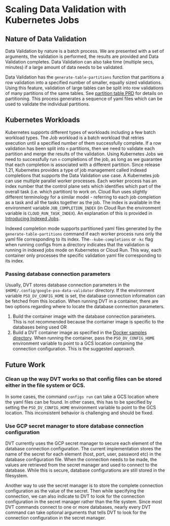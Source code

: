 # Scaling Data Validation with Kubernetes Jobs 

## Nature of Data Validation
Data Validation by nature is a batch process. We are presented with a set of arguments, the validation is performed, the results are provided and Data Validation completes. Data Validation can also take time (multiple secs, minutes) if a large amount of data needs to be validated. 

Data Validation has the `generate-table-partitions` function that partitions a row validation into a specified number of smaller, equally sized validations. Using this feature, validation of large tables can be split into row validations of many partitions of the same tables. See [partition table PRD](partition_table_prd.md) for details on partitioning. This process generates a sequence of yaml files which can be used to validate the individual partitions. 

## Kubernetes Workloads
Kubernetes supports different types of workloads including a few batch workload types. The Job workload is a batch workload that retries execution until a specified number of them successfully complete. If a row validation has been split into `n` partitions, then we need to validate each partition and merge the results of the validation. Using Kubernetes Jobs we need to successfully run `n` completions of the job, as long as we guarantee that each completion is associated with a different partition. Since release 1.21, Kubernetes provides a type of job management called indexed completions that supports the Data Validation use case. A Kubernetes job can use multiple parallel worker processes. Each worker process has an index number that the control plane sets which identifies which part of the overall task (i.e. which partition) to work on. Cloud Run uses slightly different terminology for a similar model - referring to each job completion as a task and all the tasks together as the job. The index is available in the environment variable `JOB_COMPLETION_INDEX` (in Cloud Run the environment variable is `CLOUD_RUN_TASK_INDEX`). An explanation of this is provided in [Introducing Indexed Jobs](https://kubernetes.io/blog/2021/04/19/introducing-indexed-jobs/#:~:text=Indexed%20%3A%20the%20Job%20is%20considered,and%20the%20JOB_COMPLETION_INDEX%20environment%20variable).

Indexed completion mode supports partitioned yaml files generated by the `generate-table-partitions` command if each worker process runs only the yaml file corresponding to its index. The`--kube-completions` or `-kc` flag when running configs from a directory indicates that the validation is running in indexed jobs mode on Kubernetes or Cloud Run. This way, each container only processes the specific validation yaml file corresponding to its index. 

### Passing database connection parameters
Usually, DVT stores database connection parameters in the `$HOME/.config/google-pso-data-validator` directory. If the environment variable `PSO_DV_CONFIG_HOME` is set, the database connection information can be fetched from this location. When running DVT in a container, there are two options regarding where to locate the database connection parameters.
1. Build the container image with the database connection parameters. This is not recommended because the container image is specific to the databases being used OR
2. Build a DVT container image as specified in the [Docker samples directory](../../samples/docker/README.md). When running the container, pass the `PSO_DV_CONFIG_HOME` environment variable to point to a GCS location containing the connection configuration. This is the suggested approach.

## Future Work
### Clean up the way DVT works so that config files can be stored either in the file system or GCS.
In some cases, the command `configs run` can take a GCS location where the yaml files can be found. In other cases, this has to be specified by setting the `PSO_DV_CONFIG_HOME` environment variable to point to the GCS location. This inconsistent behavior is challenging and should be fixed.   
### Use GCP secret manager to store database connection configuration
DVT currently uses the GCP secret manager to secure each element of the database connection configuration. The current implementation stores the name of the secret for each element (host, port, user, password etc) in the database configuration file. When the connection needs to be made, the values are retrieved from the secret manager and used to connect to the database. While this is secure, database configurations are still stored in the filesystem.

Another way to use the secret manager is to store the complete connection configuration as the value of the secret. Then while specifying the connection, we can also indicate to DVT to look for the connection configuration in the secret manager rather than the file system. Since most DVT commands connect to one or more databases, nearly every DVT command can take optional arguments that tells DVT to look for the connection configuration in the secret manager. 